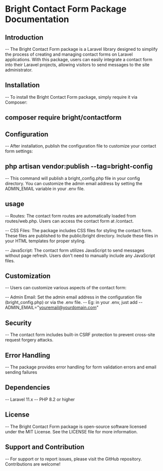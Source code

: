 # Bright Contact Form Package Documentation

## Introduction

-- The Bright Contact Form package is a Laravel library designed to simplify the process of creating and managing contact forms on Laravel applications. With this package, users can easily integrate a contact form into their Laravel projects, allowing visitors to send messages to the site administrator.

## Installation
-- To install the Bright Contact Form package, simply require it via Composer:

## composer require bright/contactform

## Configuration
-- After installation, publish the configuration file to customize your contact form settings:

## php artisan vendor:publish --tag=bright-config

-- This command will publish a bright_config.php file in your config directory. You can customize the admin email address by setting the ADMIN_EMAIL variable in your .env file.

## usage
-- Routes: The contact form routes are automatically loaded from routes/web.php. Users can access the contact form at /contact.

-- CSS Files: The package includes CSS files for styling the contact form. These files are published to the public/bright directory. Include these files in your HTML templates for proper styling.

-- JavaScript: The contact form utilizes JavaScript to send messages without page refresh. Users don't need to manually include any JavaScript files.

## Customization
-- Users can customize various aspects of the contact form:

-- Admin Email: Set the admin email address in the configuration file (bright_config.php) or via the .env file.
-- Eg: in your .env, just add
-- ADMIN_EMAIL="youremail@yourdomain.com"
<!-- -- Views: Customize the contact form views located in the resources/views/vendor/contactform directory. -->

## Security
-- The contact form includes built-in CSRF protection to prevent cross-site request forgery attacks. 

## Error Handling
-- The package provides error handling for form validation errors and email sending failures

## Dependencies

-- Laravel 11.x
-- PHP 8.2 or higher

## License

-- The Bright Contact Form package is open-source software licensed under the MIT License. See the LICENSE file for more information.

## Support and Contribution

-- For support or to report issues, please visit the GitHub repository. Contributions are welcome!
